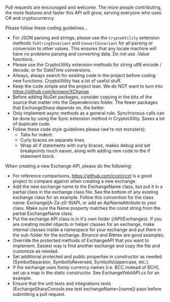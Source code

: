 Pull requests are encouraged and welcome. The more people contributing, the more features and faster this API will grow, serving everyone who uses C# and cryptocurrency.

Please follow these coding guidelines...
- For JSON parsing and strings, please use the ```CryptoUtility``` extension methods ```ToStringInvariant``` and ```ConvertInvariant``` for all parsing or conversion to other values. This ensures that any locale machine will have no problems parsing and converting data. Do not use .Value<T> functions.
- Please use the CryptoUtility extension methods for string utf8 encode / decode, or for DateTime conversions.
- Always, always search for existing code in the project before coding new functions. CryptoUtility has a lot of useful stuff.
- Keep the code simple and the project lean. We do NOT want to turn into https://github.com/knowm/XChange.
- Before adding NuGet packages, consider copying in the bits of the source that matter into the Dependencies folder. The fewer packages that ExchangeSharp depends on, the better.
- Only implement async methods as a general rule. Synchronous calls can be done by using the Sync extension method in CryptoUtility. Saves a lot of duplicate code.
- Follow these code style guidelines please (we're not monsters):
  - Tabs for indent.
  - Curly braces on separate lines.
  - Wrap all if statements with curly braces, makes debug and set breakpoints much easier, along with adding new code to the if statement block.

When creating a new Exchange API, please do the following:
- For reference comparisons, https://github.com/ccxt/ccxt is a good project to compare against when creating a new exchange.
- Add the new exchange name to the ExchangeName class, but put it in a partial class in the exchange class file. See the bottom of any existing exchange class for an example. Follow this convention for the class name: Exchange[A-Za-z0-9]API, or add an ApiNameAttribute to your class. Make sure the Name property matches the const string from the partial ExchangeName class.
- Put the exchange API class is in it's own folder (/API/Exchanges). If you are creating model objects or helper classes for an exchange, make internal classes inside a namespace for your exchange and put them in the sub-folder for the exchange. Binance and Bittrex are good examples.
- Override the protected methods of ExchangeAPI that you want to implement. Easiest way is find another exchange and copy the file and customize as needed.
- Set additional protected and public properties in constructor as needed (SymbolSeparator, SymbolIsReversed, SymbolIsUppercase, etc.).
- If the exchange uses funny currency names (i.e. BCC instead of BCH), set up a map in the static constructor. See ExchangeYobitAPI.cs for an example.
- Ensure that the unit tests and integrations tests (ExchangeSharpConsole.exe test exchangeName=[name]) pass before submitting a pull request.
 



